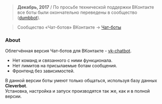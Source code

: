 > **Декабрь, 2017** / По просьбе технической поддержки ВКонтакте все боты были окончательно переведены в сообщество ([dumbbot](https://github.com/olnazx/dumbbot)).

> Сообщество «Чат-ботов» ВКонтакте → [Чат-боты](https://vk.com/dumbbot)

### About

Облегчённая версия Чат-ботов для ВКонтакте - [vk-chatbot](https://github.com/olnazx/vk-chatbot).

* Нет команд и связанного с ними функционала.
* Нет лимитов на присылаемые ботам сообщения.
* Фронтенд без зависимостей.

В данной версии боты умеют только общаться, используя базу данных **Cleverbot**.  
Установка, настройка и запуск производятся так же, как и в полной версии.
